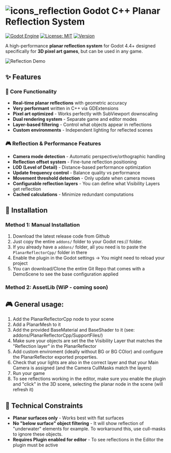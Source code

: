 # ![icons_reflection](https://github.com/user-attachments/assets/bc76be0d-0a7f-4f9c-a380-4860a81761ef) Godot C++ Planar Reflection System 


[![Godot Engine](https://img.shields.io/badge/Godot-4.4+-blue.svg)](https://godotengine.org/)
[![License: MIT](https://img.shields.io/badge/License-MIT-yellow.svg)](https://opensource.org/licenses/MIT)
[![Version](https://img.shields.io/badge/Version-1.0.0-green.svg)](https://github.com/yourusername/planar-reflection-system/releases)

A high-performance **planar reflection system** for Godot 4.4+ designed specifically for **3D pixel art games**, but can be used in any game.

![Reflection Demo](https://github.com/user-attachments/assets/fa956dd3-b951-4d58-9f8d-aa412fde0da9)

## ✨ Features

### 🎯 **Core Functionality**
- **Real-time planar reflections** with geometric accuracy
- **Very performant** written in C++ via GDExtensions
- **Pixel art optimized** - Works perfectly with SubViewport downscaling
- **Dual rendering system** - Separate game and editor modes
- **Layer-based filtering** - Control what objects appear in reflections
- **Custom environments** - Independent lighting for reflected scenes

### 🎮 **Reflection & Performance Features**
- **Camera mode detection** - Automatic perspective/orthographic handling
- **Reflection offset system** - Fine-tune reflection positioning
- **LOD (Level of Detail)** - Distance-based performance optimization
- **Update frequency control** - Balance quality vs performance
- **Movement threshold detection** - Only update when camera moves
- **Configurable reflection layers** - You can define what Visibility Layers get reflection
- **Cached calculations** - Minimize redundant computations

## 🚀 Installation

### Method 1: Manual Installation
1. Download the latest release code from Github
3. Just copy the entire  `addons/` folder to your Godot res:// folder.
4. If you already have a `addons/` folder, all you need is to paste the `PlanarReflectorCpp/` folder in there
5. Enable the plugin in the Godot settings -> You might need to reload your project
6. You can download/Clone the entire Git Repo that comes with a DemoScene to see the base configuration applied

### Method 2: AssetLib (WiP - coming soon)

## 🎮 General usage:
1. Add the PlanarReflectorCpp node to your scene
2. Add a PlanarMesh to it
3. Add the provided BaseMaterial and BaseShader to it (see: addons/PlanarReflectorCpp/SupportFiles/)
4. Make sure your objects are set the the Visibility Layer that matches the "Reflection layer" in the PlanarReflector
5. Add custom enviroment (ideally without BG or BG COlor) and configure the PlanarReflector exported properties.
6. Check that your lights are also in the correct layer and that your Main Camera is assigned (and the Camera CullMasks match the layers)
7. Run your game
8. To see reflections working in the editor, make sure you enable the plugin and "click" in the 3D scene, selecting the planar node in the scene (will refresh it)


## 🔧 Technical Constraints
- **Planar surfaces only** - Works best with flat surfaces
- **No "below surface" object filtering** - It will show reflection of "underwater" elements for example. To workaround this, use cull-masks to ignore these objects.
- **Requires Plugin enabled for editor** - To see reflections in the Editor the plugin must be active
